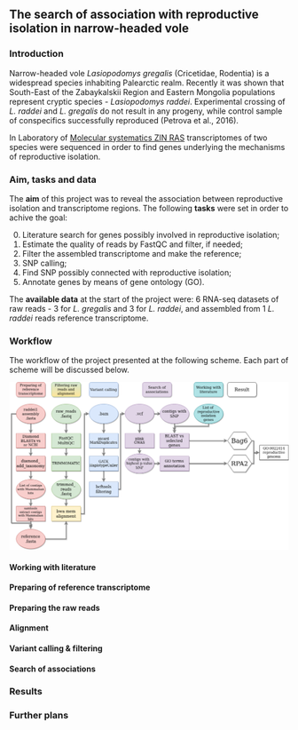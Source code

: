 ## The search of association with reproductive isolation in narrow-headed vole

### Introduction
Narrow-headed vole *Lasiopodomys gregalis* (Cricetidae, Rodentia) is a widespread species inhabiting Palearctic realm. Recently it was shown that South-East of the Zabaykalskii Region and Eastern Mongolia populations represent cryptic species - *Lasiopodomys raddei*. Experimental crossing of *L. raddei* and *L. gregalis* do not result in any progeny, while control sample of conspecifics successfully reproduced (Petrova et al., 2016).

In Laboratory of [Molecular systematics ZIN RAS](https://www.zin.ru/labs/labmolsys/index.html) transcriptomes of two species were sequenced in order to find genes underlying the mechanisms of reproductive isolation.

### Aim, tasks and data
The **aim** of this project was to reveal the association between reproductive isolation and transcriptome regions. The following **tasks** were set in order to achive the goal:

0. Literature search for genes possibly involved in reproductive isolation;
1. Estimate the quality of reads by FastQC and filter, if needed;
2. Filter the assembled transcriptome and make the reference;
3. SNP calling;
4. Find SNP possibly connected with reproductive isolation;
5. Annotate genes by means of gene ontology (GO).

The **available data** at the start of the project were: 6 RNA-seq datasets of raw reads - 3 for *L. gregalis* and 3 for *L. raddei*, and assembled from 1 *L. raddei* reads reference transcriptome. 

### Workflow

The workflow of the project presented at the following scheme. Each part of scheme will be discussed below.

![meow](workflow.png) 

#### Working with literature

#### Preparing of reference transcriptome

#### Preparing the raw reads

#### Alignment

#### Variant calling & filtering

#### Search of associations

### Results

### Further plans


